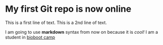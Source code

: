 # My first Git repo is now online
This is a first line of text.
This is a 2nd line of text.

I am going to use **markdown** syntax from now on because it is _cool!_
I am a student in [bioboot camp](http://bioboot.github.io/web-2015/)


